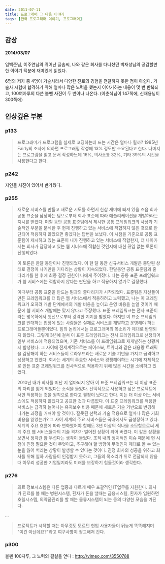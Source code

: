 ```yaml
---
date: 2011-07-11
title: 프로그래머 그 다음 이야기
tags: [한국_프로그래머_이야기, 프로그래머]
---
```


## 감상
#### 2014/03/07
임백준님, 이주연님의 뛰어난 글솜씨, 나와 같은 회사를 다니셨던 박재성님의 공감할만한 이야기 덕분에 재미있게 읽었다.

6명의 저자 중 4명이 기술사라서 다양한 진로의 경험을 전달하지 못한 점이 아쉽다. 
기술사 시험에 합격하기 위해 얼마나 많은 노력을 했는지 이야기하는 내용이 몇 번 반복되고, 100여자루의 다쓴 볼펜 사진이 두 번이나 나온다. (이춘식님이 147쪽에, 신재용님이 300쪽에)


## 인상깊은 부분
### p133
> 프로그래머가 프로그램을 실제로 코딩하는데 드는 시간은 얼마나 될까? 
1985년 Fairly의 조사에 의하면 프로그래밍 작성에 13% 정도만 소요된다고 한다.
나머지는 프로그램을 읽고 문서 작성하느데 16%, 의사소통 32%, 기타 39%의 시간을 사용한다고 한다.

### p242
지인들 사진이 있어서 반가웠다.

### p255 
> 새로운 서비스를 만들고 새로운 시도를 하면서 한참 재미에 빠져 있을 즈음 
회사 공통 표준을 담당하는 팀으로부터 회사 표준에 따라 애플리케이션을 개발하라는 지시를 받았다.
며칠 동안 공통 표준팀에서 제시한 공통 프레임워크의 사상과 기술적인 부분을 분석한 후 
현재 진행하고 있는 서비스에 적합하지 않은 것으로 판단되어 적용하지 않았으면 좋겠다는 답변을 보냈다.
이 시점을 기준으로 공통 표준팀이 제시하고 있는 표준이 내가 진행하고 있는 서비스에 적합한지, 
더 나아가서는 회사가 담당하고 있는 웹 서비스에 적합한 것인지에 대한 끊임 없는 토론이 진행되었다.

> 이 토론은 한달 동안이나 진행되었다. 이 한 달 동안 신규서비스 개발은 중단된 상태로 결정이 나기만을 기다리는 상황이 지속되었다.
한달동안 공통 표준팀과 줄다리기를 한 후에 최종 결정 권한이 나에게 주어졌다.
나는 공통 표준 프레임워크가 웹 서비스에는 적합하지 않다는 판단을 하고 적용하지 않기로 결정했다.

> 이때부터 공통 표준을 만드는 팀과의 줄다리기가 시작되었다. 
표준팀은 자신들이 만든 프레임워크를 더 많은 웹 서비스에서 적용하려고 노력했고, 
나는 이 프레임워크가 오히려 개발 단계에서의 개발 비용을 높이고 운영 비용을 높일 것이기 때문에 웹 서비스 개발에는 맞지 않다고 주장했다.
표준 프레임워크는 전사 표준이라는 명목하에서 윗선으로부터 강력한 지지를 받았다.
하지만 이 표준 프레임워크를 반대하는 입장에 있는 사람들은 실제로 서비스를 개발하고 운영해야 하는 프로그래머들뿐이었다.
힘의 논리에서는 프로그래머의 목소리가 제대로 반영되지 않았다.
그렇게 3년에 걸쳐 이 표준 프레임워크는 전사 프레임워크로 선정되어 일부 서비스에 적용되었으며, 
기존 서비스를 이 프레임워크로 재개발하는 상황까지 발생했다.
그 사이에 전세계적으로는 페이스북, 트위터와 같은 대용량 트래픽을 감당해야 하는 서비스들이 르라우드라는 새로운 기술 기반을 가지고 급격하고 성장하고 있었다.
회사는 세계의 주요한 서비스와 경쟁해야하는 시기에 자체적으로 만든 표준 프레임워크를 전사적으로 적용하기 위해 많은 시간을 소비하고 있었다.

> 2010년 내가 회사를 떠난 지 얼마되지 않아 이 표준 프레임워크는 더 이상 표준의 자리를 잃게 되었다는 소식을 들었다.
선택적으로 사용하고 싶은 프로젝트에서만 적용하는 것을 원칙으로 한다고 결정이 났다고 한다.
이는 더 이상 어느 서비스에도 적용하지 않겠다고 공표한 것과 다름없다. 
이 표준 프레임워크를 적용한 서비스는 급격히 늘어나는 유지보수 비용 때문에 새로운 기술 기반으로 변경해 나가는 과정을 거쳐야 할 것이다.
잘못된 선택과 기술 적용으로 얼마나 많은 기회 비용을 잃었는가?
그 사이 세계의 주요 서비스들은 국내에서도 급성장하고 있다.
세계의 주요 흐름에 따라 변화했어야 함에도 3년 이상의 식나을 소모함으로써 세계 주요 웹 서비스들과의 기술 격차가 벌어진 상황이 되어 버렸다.
이 같은 상황을 보면서 정치란 참 무섭다는 생각이 들었다.
조직 내의 정치적인 이슈 때문에 현 시점에 진정 필요한 것이 무엇이고, 추구해야 할 방향이 무엇인지 제대로 볼 수 있는 눈을 잃어 버리는 상황이 발생할 수 있다는 것이다.
진정 회사의 성공을 위하고 회사를 위해 일하 사람들이 인정받지 못하고, 그들의 목소리가 위로 전달되지 않을 때 아무리 성공한 기업일지라도 미래를 보장하기 힘들것이라 생각한다.

### p276
> 의료 정보시스템은 다른 업종과 다르게 매우 포괄적인 IT업무를 지원한다.
의사가 진료를 볼 때는 병원시스템, 환자가 돈을 낼때는 금융시스템, 환자가 입원하면 호텔시스템, 의약품관리를 할 때는 물류시스템이 되는 등의 다양한 모습을 가진다.

...

> 프로젝트가 시작할 때는 아무것도 모르던 현업 사용자들이 뒤늦게 똑똑해지며 "이건 아닌데요?"라고 여구사항이 정교해져 간다.

### p300
볼펜 100자루, 그 노력의 결실을 얻다 : <http://vimeo.com/3550788>
